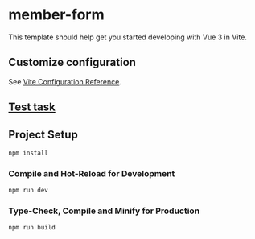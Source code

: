 # member-form

This template should help get you started developing with Vue 3 in Vite.

## Customize configuration

See [Vite Configuration Reference](https://vite.dev/config/).

## [Test task](./Task.md)

## Project Setup

```sh
npm install
```

### Compile and Hot-Reload for Development

```sh
npm run dev
```

### Type-Check, Compile and Minify for Production

```sh
npm run build
```
